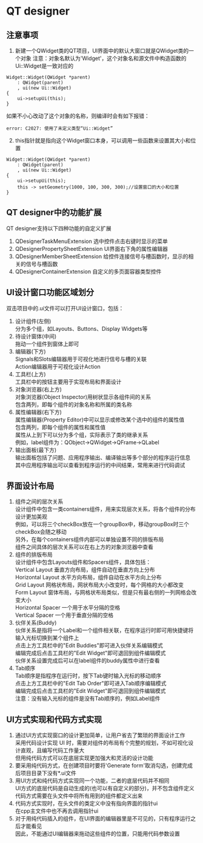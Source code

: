 # QT designer

## 注意事项
1. 新建一个QWidget类的QT项目，UI界面中的默认大窗口就是QWidget类的一个对象
注意：对象名默认为'Widget'，这个对象名和源文件中构造函数的Ui::Widget是一致对应的  
```
Widget::Widget(QWidget *parent)
    : QWidget(parent)
    , ui(new Ui::Widget)
{
    ui->setupUi(this);
}
```
如果不小心改动了这个对象的名称，则编译时会有如下报错：  
```
error: C2027: 使用了未定义类型“Ui::Widget”
```
2. this指针就是指向这个Widget窗口本身，可以调用一些函数来设置其大小和位置  
```
Widget::Widget(QWidget *parent)
    : QWidget(parent)
    , ui(new Ui::Widget)
{
    ui->setupUi(this);
    this -> setGeometry(1000, 100, 300, 300);//设置窗口的大小和位置
}
```


## QT designer中的功能扩展
QT designer支持以下四种功能的自定义扩展  
1. QDesignerTaskMenuExtension
选中控件点击右键时显示的菜单  
2. QDesignerPropertySheetExtension
UI界面右下角的属性编辑器  
3. QDesignerMemberSheetExtension
给控件连接信号与槽函数时，显示的相关的信号与槽函数  
4. QDesignerContainerExtension
自定义的多页面容器类型控件  


## UI设计窗口功能区域划分
双击项目中的.ui文件可以打开UI设计窗口，包括：  
1. 设计组件(左侧)  
分为多个组，如Layouts、Buttons、Display Widgets等  
2. 待设计窗体(中间)  
拖动一个组件到窗体上即可  
3. 编辑器(下方)  
Signals和Slots编辑器用于可视化地进行信号与槽的关联  
Action编辑器用于可视化设计Action  
4. 工具栏(上方)  
工具栏中的按钮主要用于实现布局和界面设计  
5. 对象浏览器(右上方)  
对象浏览器(Object Inspector)用树状显示各组件间的关系  
包含两列，即每个组件的对象名称和所属的类名称  
6. 属性编辑器(右下方)  
属性编辑器(Property Editor)中可以显示或修改某个选中的组件的属性值  
包含两列，即每个组件的属性和属性值  
属性从上到下可以分为多个组，实际表示了类的继承关系  
例如，label组件为：QObject→QWidget→QFrame→QLabel  
7. 输出面板(最下方)  
输出面板包括了问题、应用程序输出、编译输出等多个部分的程序运行信息  
其中应用程序输出可以查看到程序运行的中间结果，常用来进行代码调试  


## 界面设计布局
1. 组件之间的层次关系  
设计组件中包含一类containers组件，用来实现层次关系，将各个组件的分布设计更加美观  
例如，可以将三个checkBox放在一个groupBox中，移动groupBox时三个checkBox会随之移动  
另外，在每个containers组件内部可以单独设置不同的排版布局  
组件之间具体的层次关系可以在右上方的对象浏览器中查看  
2. 组件的排版布局  
设计组件中包含Layouts组件和Spacers组件，具体包括：  
Vertical Layout 垂直方向布局，组件自动在垂直方向上分布  
Horizontal Layout 水平方向布局，组件自动在水平方向上分布  
Grid Layout 网格状布局，网状布局大小改变时，每个网格的大小都改变  
Form Layout 窗体布局，与网格状布局类似，但是只有最右侧的一列网格会改变大小  
Horizontal Spacer 一个用于水平分隔的空格  
Vertical Spacer 一个用于垂直分隔的空格  
3. 伙伴关系(Buddy)  
伙伴关系是指将一个Label和一个组件相关联，在程序运行时即可用快捷键将输入光标切换到某个组件上  
点击上方工具栏中的"Edit Buddies"即可进入伙伴关系编辑模式  
编辑完成后点击工具栏的"Edit Widget"即可退回到组件编辑模式  
伙伴关系设置完成后可以在label组件的buddy属性中进行查看
4. Tab顺序  
Tab顺序是指程序在运行时，按下Tab键时输入光标的移动顺序  
点击上方工具栏中的"Edit Tab Order"即可进入Tab顺序编辑模式  
编辑完成后点击工具栏的"Edit Widget"即可退回到组件编辑模式  
注意：没有输入光标的组件是没有Tab顺序的，例如Label组件  


## UI方式实现和代码方式实现
1. 通过UI方式实现窗口的设计更加简单，让用户省去了繁琐的界面设计工作  
采用代码设计实现 UI 时，需要对组件的布局有个完整的规划，不如可视化设计直观，且编写代码工作量大  
但用纯代码方式可以在底层实现更加强大和灵活的设计功能  
2. 要采用纯代码方式，在创建项目时要将'Generate form'取消勾选，创建完成后项目目录下没有\*.ui文件  
3. 用UI方式和纯代码方式实现同一个功能，二者的底层代码并不相同  
UI方式的底层代码是自动生成的(也可以有自定义的部分)，并不包含组件定义  
代码方式需要在头文件中将所有用到的组件都定义出来  
4. 代码方式实现时，在头文件的类定义中没有指向界面的指针ui  
在cpp主文件中也不再去调用指针ui  
5. 对于用纯代码插入的组件，在UI界面的编辑器里是不可见的，只有程序运行之后才能看见  
因此，不能通过UI编辑器来拖动这些组件的位置，只能用代码参数设置  

